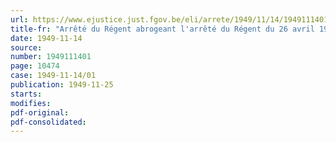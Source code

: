 ```yaml
---
url: https://www.ejustice.just.fgov.be/eli/arrete/1949/11/14/1949111401/justel
title-fr: "Arrêté du Régent abrogeant l'arrêté du Régent du 26 avril 1949 relatif à la durée de validité des cadres organiques des départements ministériels"
date: 1949-11-14
source:
number: 1949111401
page: 10474
case: 1949-11-14/01
publication: 1949-11-25
starts:
modifies:
pdf-original:
pdf-consolidated:
---
```



